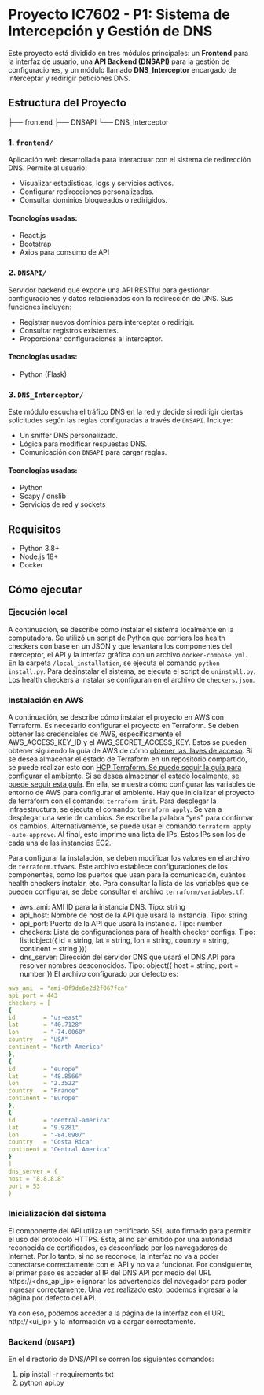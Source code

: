 # Proyecto IC7602 - P1: Sistema de Intercepción y Gestión de DNS

Este proyecto está dividido en tres módulos principales: un **Frontend** para la interfaz de usuario, una **API Backend (DNSAPI)** para la gestión de configuraciones, y un módulo llamado **DNS_Interceptor** encargado de interceptar y redirigir peticiones DNS.

## Estructura del Proyecto

├── frontend
├── DNSAPI
└── DNS_Interceptor

### 1. `frontend/`

Aplicación web desarrollada para interactuar con el sistema de redirección DNS. Permite al usuario:

- Visualizar estadísticas, logs y servicios activos.
- Configurar redirecciones personalizadas.
- Consultar dominios bloqueados o redirigidos.

#### Tecnologías usadas:

- React.js
- Bootstrap
- Axios para consumo de API

### 2. `DNSAPI/`

Servidor backend que expone una API RESTful para gestionar configuraciones y datos relacionados con la redirección de DNS. Sus funciones incluyen:

- Registrar nuevos dominios para interceptar o redirigir.
- Consultar registros existentes.
- Proporcionar configuraciones al interceptor.

#### Tecnologías usadas:

- Python (Flask)

### 3. `DNS_Interceptor/`

Este módulo escucha el tráfico DNS en la red y decide si redirigir ciertas solicitudes según las reglas configuradas a través de `DNSAPI`. Incluye:

- Un sniffer DNS personalizado.
- Lógica para modificar respuestas DNS.
- Comunicación con `DNSAPI` para cargar reglas.

#### Tecnologías usadas:

- Python
- Scapy / dnslib
- Servicios de red y sockets

## Requisitos

- Python 3.8+
- Node.js 18+
- Docker

## Cómo ejecutar

### Ejecución local

A continuación, se describe cómo instalar el sistema localmente en la computadora. Se utilizó un script de Python que corriera los health checkers con base en un JSON y que levantara los componentes del interceptor, el API y la interfaz gráfica con un archivo `docker-compose.yml`.
En la carpeta `/local_installation`, se ejecuta el comando `python install.py`. Para desinstalar el sistema, se ejecuta el script de `uninstall.py`.
Los health checkers a instalar se configuran en el archivo de `checkers.json`.

### Instalación en AWS

A continuación, se describe cómo instalar el proyecto en AWS con Terraform.
Es necesario configurar el proyecto en Terraform.
Se deben obtener las credenciales de AWS, específicamente el AWS_ACCESS_KEY_ID y el AWS_SECRET_ACCESS_KEY. Estos se pueden obtener siguiendo la guía de AWS de cómo [obtener las llaves de acceso](https://aws.amazon.com/blogs/security/how-to-find-update-access-keys-password-mfa-aws-management-console/).
Si se desea almacenar el estado de Terraform en un repositorio compartido, se puede realizar esto con [HCP Terraform. Se puede seguir la guía para configurar el ambiente](https://aws.amazon.com/blogs/security/how-to-find-update-access-keys-password-mfa-aws-management-console/).
Si se desea almacenar el [estado localmente, se puede seguir esta guía](https://developer.hashicorp.com/terraform/tutorials/aws-get-started/aws-build). En ella, se muestra cómo configurar las variables de entorno de AWS para configurar el ambiente.
Hay que inicializar el proyecto de terraform con el comando: `terraform init`.
Para desplegar la infraestructura, se ejecuta el comando: `terraform apply`. Se van a desplegar una serie de cambios. Se escribe la palabra “yes” para confirmar los cambios. Alternativamente, se puede usar el comando `terraform apply -auto-approve`.
Al final, esto imprime una lista de IPs. Estos IPs son los de cada una de las instancias EC2.

Para configurar la instalación, se deben modificar los valores en el archivo de `terraform.tfvars`. Este archivo establece configuraciones de los componentes, como los puertos que usan para la comunicación, cuántos health checkers instalar, etc. Para consultar la lista de las variables que se pueden configurar, se debe consultar el archivo `terraform/variables.tf`:

- aws_ami: AMI ID para la instancia DNS. Tipo: string
- api_host: Nombre de host de la API que usará la instancia. Tipo: string
- api_port: Puerto de la API que usará la instancia. Tipo: number
- checkers: Lista de configuraciones para of health checker configs. Tipo: list(object({ id = string, lat = string, lon = string, country = string, continent = string }))
- dns_server: Dirección del servidor DNS que usará el DNS API para resolver nombres desconocidos. Tipo: object({ host = string, port = number })
  El archivo configurado por defecto es:

```yaml
aws_ami  = "ami-0f9de6e2d2f067fca"
api_port = 443
checkers = [
{
id        = "us-east"
lat       = "40.7128"
lon       = "-74.0060"
country   = "USA"
continent = "North America"
},
{
id        = "europe"
lat       = "48.8566"
lon       = "2.3522"
country   = "France"
continent = "Europe"
},
{
id        = "central-america"
lat       = "9.9281"
lon       = "-84.0907"
country   = "Costa Rica"
continent = "Central America"
}
]
dns_server = {
host = "8.8.8.8"
port = 53
}
```

### Inicialización del sistema

El componente del API utiliza un certificado SSL auto firmado para permitir el uso del protocolo HTTPS. Este, al no ser emitido por una autoridad reconocida de certificados, es desconfiado por los navegadores de Internet. Por lo tanto, si no se reconoce, la interfaz no va a poder conectarse correctamente con el API y no va a funcionar. Por consiguiente, el primer paso es acceder al IP del DNS API por medio del URL https://<dns_api_ip> e ignorar las advertencias del navegador para poder ingresar correctamente. Una vez realizado esto, podemos ingresar a la página por defecto del API.

Ya con eso, podemos acceder a la página de la interfaz con el URL http://<ui_ip> y la información va a cargar correctamente.

### Backend (`DNSAPI`)

En el directorio de DNS/API se corren los siguientes comandos:

1. pip install -r requirements.txt
2. python api.py
